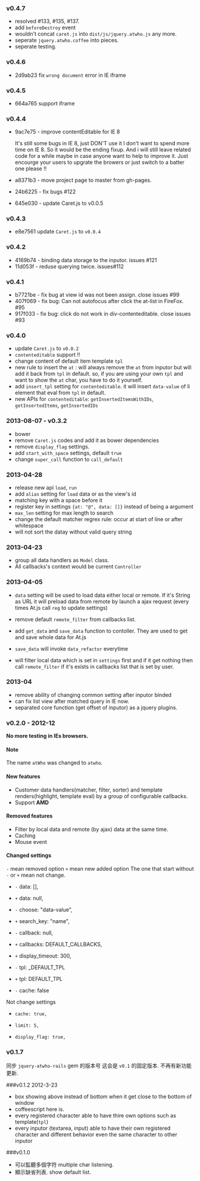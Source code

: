 ### v0.4.7

* resolved #133, #135, #137.
* add `beforeDestroy` event
* wouldn't concat `caret.js` into `dist/js/jquery.atwho.js` any more.
* seperate `jquery.atwho.coffee` into pieces.
* seperate testing.

### v0.4.6

* 2d9ab23 fix `wrong document` error in IE iframe

### v0.4.5

* 664a765 support iframe 

### v0.4.4

* 9ac7e75 - improve contentEditable for IE 8

	It's still some bugs in IE 8, just DON'T use it
    I don't want to spend more time on IE 8.
    So it would be the ending fixup. And i will still leave related code for
    a while maybe in case anyone want to help to improve it.
    Just encourge your users to upgrate the browers or just switch to a
    batter one please !!

* a8371b3 - move project page to master from gh-pages. 
* 24b6225 - fix bugs #122
* 645e030 - update Caret.js to v0.0.5

### v0.4.3

* e8e7561 update `Caret.js` to `v0.0.4`

### v0.4.2

* 4169b74 - binding data storage to the inputor. issues #121
* 11d053f - reduse querying twice. issues#112

### v0.4.1

* b7721be - fix bug at view id was not been assign. close issues #99
* 407f069 - fix bug: Can not autofocus after click the at-list in FireFox. #95
* 917f033 - fix bug: click do not work in div-contenteditable. close issues #93

### v0.4.0

* update `Caret.js` to `v0.0.2`
* `contenteditable` support !!
* change content of default item template `tpl`
* new rule to insert the `at` : will always remove the `at` from inputor but will add it back from `tpl` in default.
  so, if you are using your own `tpl` and want to show the `at` char, you have to do it yourself.
* add `insert_tpl` setting for `contenteditable`.
  it will insert `data-value` of li element that eval from `tpl` in default.
* new APIs for `contenteditable`: `getInsertedItemsWithIDs`, `getInsertedItems`, `getInsertedIDs`

### 2013-08-07 - v0.3.2

* bower
* remove `Caret.js` codes and add it as bower dependencies
* remove `display_flag` settings.
* add `start_with_space` settings, default `true`
* change `super_call` function to `call_default`

### 2013-04-28

* release new api `load`, `run`
* add `alias` setting for `load` data or as the view's id
* matching key with a space before it
* register key in settings `{at: "@", data: []}` instead of being a argument
* `max_len` setting for max length to search
* change the default matcher regrex rule: occur at start of line or after whitespace
* will not sort the datay without valid query string

### 2013-04-23

* group all data handlers as `Model` class.
* All callbacks's context would be current `Controller`

### 2013-04-05

* `data` setting will be used to load data either local or remote. If it's String as URL it will preload data from remote by launch a ajax request (every times At.js call `reg` to update settings)

* remove default `remote_filter` from callbacks list.
* add `get_data` and `save_data` function to contoller. They are used to get and save whole data for At.js
* `save_data` will invoke `data_refactor` everytime

* will filter local data which is set in `settings` first and if it get nothing then call `remote_filter` if it's exists in callbacks list that is set by user.

### 2013-04

* remove ability of changing common setting after inputor binded
* can fix list view after matched query in IE now.
* separated core function (get offset of inputor) as a jquery plugins.

### v0.2.0 - 2012-12

**No more testing in IEs browsers.**

#### Note
The name `atWho` was changed to `atwho`.

#### New features

* Customer data handlers(matcher, filter, sorter) and template renders(highlight, template eval) by a group of configurable callbacks.
* Support **AMD**

#### Removed features

* Filter by local data and remote (by ajax) data at the same time.
* Caching
* Mouse event

#### Changed settings

`-` mean removed option
`+` mean new added option
The one that start without `-` or `+` mean not change.

* `-` data: [],
* `+` data: null,

* `-` choose: "data-value",
* `+` search_key: "name",

* `-` callback: null,
* `+` callbacks: DEFAULT_CALLBACKS,

* `+` display_timeout: 300,

* `-` tpl: _DEFAULT_TPL
* `+` tpl: DEFAULT_TPL

* `-` cache: false

Not change settings

*     cache: true,
*     limit: 5,
*     display_flag: true,

### v0.1.7

同步 `jquery-atwho-rails` gem 的版本号
这会是 `v0.1` 的固定版本. 不再有新功能更新.

###v0.1.2 2012-3-23
* box showing above instead of bottom when it get close to the bottom of window
* coffeescript here is.
* every registered character able to have thire own options such as template(`tpl`)
* every inputor (textarea, input) able to have their own registered character and different behavior
  even the same character to other inputor

###v0.1.0
* 可以監聽多個字符
    multiple char listening.
* 顯示缺省列表.
    show default list.
